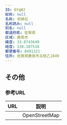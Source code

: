 ```yaml
---
ID: 6YqWJ
総称: null
名称: 命婦社
名称読み: null
別名: null
都道府県: 佐賀県
区域: 鹿島市
緯度: 33.0743649
経度: 130.107518
郵便番号: 8491321
住所: 佐賀県鹿島市古枝乙1849
---
```


## その他

### 参考URL

| URL | 説明          |
| --- | ------------- |
|     | OpenStreetMap |
